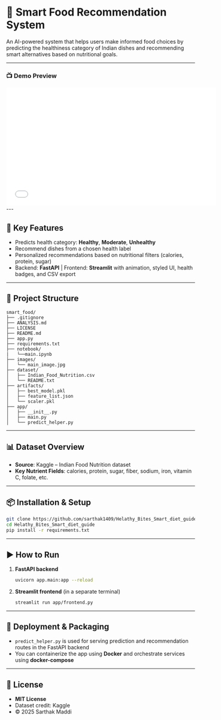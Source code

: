 # 🥗 Smart Food Recommendation System

An AI-powered system that helps users make informed food choices by predicting the healthiness category of Indian dishes and recommending smart alternatives based on nutritional goals.

---
### 📺 Demo Preview

<iframe width="560" height="315" src="[Youtube_Link](https://youtu.be/0e9u4apbOKs)"  
frameborder="0" allow="accelerometer; autoplay; clipboard-write; encrypted-media; gyroscope; picture-in-picture"  
allowfullscreen></iframe>
---

## 🚀 Key Features

- Predicts health category: **Healthy**, **Moderate**, **Unhealthy**  
- Recommend dishes from a chosen health label  
- Personalized recommendations based on nutritional filters (calories, protein, sugar)  
- Backend: **FastAPI** | Frontend: **Streamlit** with animation, styled UI, health badges, and CSV export  

---

## 📂 Project Structure

```
smart_food/
├── .gitignore
├── ANALYSIS.md
├── LICENSE
├── README.md
├── app.py
├── requirements.txt
├── notebook/
|   └──main.ipynb
├── images/
│   └── main_image.jpg
├── dataset/
│   ├── Indian_Food_Nutrition.csv
│   └── README.txt
├── artifacts/
│   ├── best_model.pkl
│   ├── feature_list.json
│   └── scaler.pkl
├── app/
│   ├── __init__.py
│   ├── main.py
│   └── predict_helper.py
```

---

## 📊 Dataset Overview  

- **Source**: Kaggle – Indian Food Nutrition dataset  
- **Key Nutrient Fields**: calories, protein, sugar, fiber, sodium, iron, vitamin C, folate, etc.

---

## 📦 Installation & Setup

```bash
git clone https://github.com/sarthak1409/Helathy_Bites_Smart_diet_guide
cd Helathy_Bites_Smart_diet_guide
pip install -r requirements.txt
```

---

## ▶️ How to Run

1. **FastAPI backend**  
   ```bash
   uvicorn app.main:app --reload
   ```

2. **Streamlit frontend** (in a separate terminal)  
   ```bash
   streamlit run app/frontend.py
   ```

---

## 📁 Deployment & Packaging

- `predict_helper.py` is used for serving prediction and recommendation routes in the FastAPI backend  
- You can containerize the app using **Docker** and orchestrate services using **docker-compose**

---

## 📄 License

- **MIT License**  
- Dataset credit: Kaggle  
- © 2025 Sarthak Maddi
